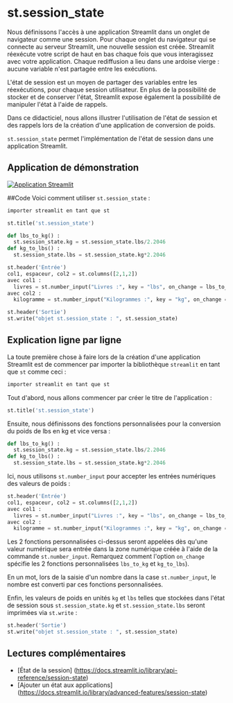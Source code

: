 # st.session_state

Nous définissons l'accès à une application Streamlit dans un onglet de navigateur comme une session. Pour chaque onglet du navigateur qui se connecte au serveur Streamlit, une nouvelle session est créée. Streamlit réexécute votre script de haut en bas chaque fois que vous interagissez avec votre application. Chaque rediffusion a lieu dans une ardoise vierge : aucune variable n'est partagée entre les exécutions.

L'état de session est un moyen de partager des variables entre les réexécutions, pour chaque session utilisateur. En plus de la possibilité de stocker et de conserver l'état, Streamlit expose également la possibilité de manipuler l'état à l'aide de rappels.

Dans ce didacticiel, nous allons illustrer l'utilisation de l'état de session et des rappels lors de la création d'une application de conversion de poids.

`st.session_state` permet l'implémentation de l'état de session dans une application Streamlit.

## Application de démonstration

[![Application Streamlit](https://static.streamlit.io/badges/streamlit_badge_black_white.svg)](https://share.streamlit.io/dataprofessor/st.session_state/)

##Code
Voici comment utiliser `st.session_state` :
```python
importer streamlit en tant que st

st.title('st.session_state')

def lbs_to_kg() :
  st.session_state.kg = st.session_state.lbs/2.2046
def kg_to_lbs() :
  st.session_state.lbs = st.session_state.kg*2.2046

st.header('Entrée')
col1, espaceur, col2 = st.columns([2,1,2])
avec col1 :
  livres = st.number_input("Livres :", key = "lbs", on_change = lbs_to_kg)
avec col2 :
  kilogramme = st.number_input("Kilogrammes :", key = "kg", on_change = kg_to_lbs)

st.header('Sortie')
st.write("objet st.session_state : ", st.session_state)
```

## Explication ligne par ligne
La toute première chose à faire lors de la création d'une application Streamlit est de commencer par importer la bibliothèque `streamlit` en tant que `st` comme ceci :
```python
importer streamlit en tant que st
```

Tout d'abord, nous allons commencer par créer le titre de l'application :
```python
st.title('st.session_state')
```

Ensuite, nous définissons des fonctions personnalisées pour la conversion du poids de lbs en kg et vice versa :
```python
def lbs_to_kg() :
  st.session_state.kg = st.session_state.lbs/2.2046
def kg_to_lbs() :
  st.session_state.lbs = st.session_state.kg*2.2046
```

Ici, nous utilisons `st.number_input` pour accepter les entrées numériques des valeurs de poids :
```python
st.header('Entrée')
col1, espaceur, col2 = st.columns([2,1,2])
avec col1 :
  livres = st.number_input("Livres :", key = "lbs", on_change = lbs_to_kg)
avec col2 :
  kilogramme = st.number_input("Kilogrammes :", key = "kg", on_change = kg_to_lbs)
```
Les 2 fonctions personnalisées ci-dessus seront appelées dès qu'une valeur numérique sera entrée dans la zone numérique créée à l'aide de la commande `st.number_input`. Remarquez comment l'option `on_change` spécifie les 2 fonctions personnalisées `lbs_to_kg` et `kg_to_lbs`).

En un mot, lors de la saisie d'un nombre dans la case `st.number_input`, le nombre est converti par ces fonctions personnalisées.

Enfin, les valeurs de poids en unités `kg` et `lbs` telles que stockées dans l'état de session sous `st.session_state.kg` et `st.session_state.lbs` seront imprimées via `st.write` :
```python
st.header('Sortie')
st.write("objet st.session_state : ", st.session_state)
```

## Lectures complémentaires
- [État de la session] (https://docs.streamlit.io/library/api-reference/session-state)
- [Ajouter un état aux applications] (https://docs.streamlit.io/library/advanced-features/session-state)